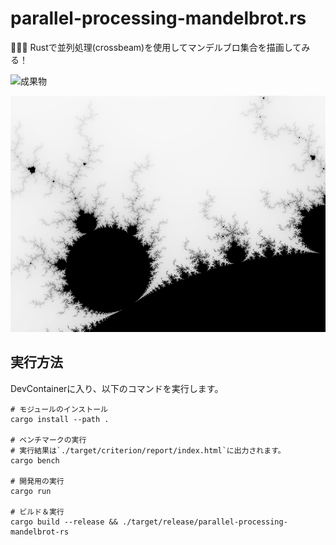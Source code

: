 # parallel-processing-mandelbrot.rs

🧌🧌🧌 Rustで並列処理(crossbeam)を使用してマンデルブロ集合を描画してみる！  

![成果物](./docs/images/fruit.gif)  

![マンデルブロ集合](./docs/images/mandelbrot.png)  

## 実行方法

DevContainerに入り、以下のコマンドを実行します。  

```shell
# モジュールのインストール
cargo install --path .

# ベンチマークの実行  
# 実行結果は`./target/criterion/report/index.html`に出力されます。
cargo bench

# 開発用の実行
cargo run

# ビルド＆実行
cargo build --release && ./target/release/parallel-processing-mandelbrot-rs
```

